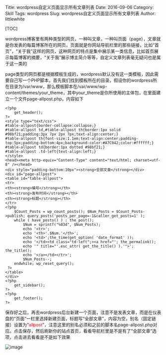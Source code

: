 Title: wordpress自定义页面显示所有文章列表
Date: 2016-09-06
Category: Skill
Tags: wordpress
Slug: wordpress自定义页面显示所有文章列表
Author: littlewhite

[TOC]

wordpress博客里有两种类型的网页，一种叫文章，一种叫页面（page），文章就是你发表的每篇博客所在的网页，页面就是你网站导航栏里的那些链接，比如“首页”，“关于我”这样的网页，这种网页的特点是集中展示某一类信息，比如首页展示每篇博客的摘要，“关于我”展示博主简介等等，自定义文章列表毫无疑问也是属于这一类的  

page类型的网页都是根据模板生成的，wordpress默认没有这一类模板，因此需要自己写一个PHP脚本，首先我们找到模板所在的目录，假设你的wordpress所在目录为/var/www，那么模板脚本在/var/www/wp-content/themes/your_theme，其中your_theme是你所使用的主体包，在里面建立一个文件page-allpost.php，内容如下

	<?php
		get_header();
	?>
	<style type="text/css">
	#table-allpost{border-collapse:collapse;}
	#table-allpost td,#table-allpost th{border:1px solid #98bf21;padding:3px 7px 2px 7px;text-align:center;}
	#table-allpost th{font-size:1.1em;text-align:center;padding-top:5px;padding-bottom:4px;background-color:#A7C942;color:#ffffff;}
	#table-allpost td{border:1px dotted #98bf21;}
	#table-allpost .td-left{text-align:left;}
	</style>
	<head><meta http-equiv="Content-Type" content="text/html; charset=utf-8" /></head>
	<div style="padding-bottom:10px"><strong>全部文章</strong></div>
	<div id="page-allpost">
	<table id="table-allpost">
	<tr>
	<th><strong>编号</strong></th>
	<th><strong>发布时间</strong></th>
	<th><strong>标题</strong></th>
	</tr>
	<?php 
		$Count_Posts = wp_count_posts(); $Num_Posts = $Count_Posts->publish; query_posts('posts_per_page=-1&caller_get_posts=1' );
		while ( have_posts() ) : the_post();
			$Num = sprintf("%03d", $Num_Posts);
			echo '<tr>';
			echo '<th>'.$Num.'</th>';
			echo '<td>';the_time(get_option( 'date_format' ));
			echo '</td><td class="td-left";><a href="'; the_permalink();
			echo '" title="'.esc_attr( get_the_title() ).'">'; the_title();
			echo '</a></td></tr>';
			$Num_Posts--;
		endwhile; wp_reset_query();
	 ?>
	</table>
	</div>
	<?php
		get_sidebar();
	?>
	<?php
		get_footer();
	?>
保存好之后，再去wordpress后台新建一个页面，注意不是发表文章，而是在仪表盘的“页面”一栏里选择新建页面，标题写“全部文章”，内容为空，别名（固定链接）设置为“<font color="red" >allpost</font>”，注意这里的别名必须和之前的脚本名page-allpost.php对应。点击保存，然后刷新你的站点首页，看看导航栏里是不是有了“全部文章”选项，点击进去看看是不是如下效果  

![image](http://littlewhite.us/pic/allpost_screenshot.png)
